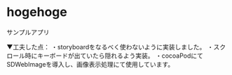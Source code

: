 # hogehoge
サンプルアプリ

▼工夫した点：
・storyboardをなるべく使わないように実装しました。
・スクロール時にキーボードが出ていたら隠れるよう実装。
・cocoaPodにてSDWebImageを導入し、画像表示処理にて使用しています。

